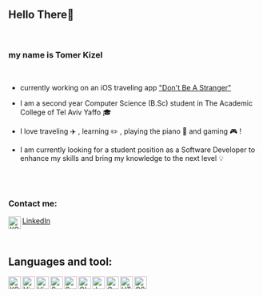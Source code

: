 ## Hello There:wave: 
<br />

### my name is Tomer Kizel 

<br />

- currently working on an iOS traveling app ["Don't Be A Stranger"](https://www.donotbeastranger.com/ "Don't Be A Stranger")

-  I am a second year Computer Science (B.Sc) student in The Academic College of Tel Aviv Yaffo :mortar_board:

-  I love traveling :airplane: , learning :pencil2: , playing the piano :musical_keyboard: and gaming :video_game: !

-  I am currently looking for a student position as a Software Developer to enhance my skills and bring my knowledge to the next level :bulb:
<br />
<br />

### Contact me: 
<img align="left" alt="XCode" width="25px" src="https://upload.wikimedia.org/wikipedia/commons/thumb/c/c9/Linkedin.svg/1024px-Linkedin.svg.png" />[LinkedIn](https://www.linkedin.com/in/tomer-kizel-a49193172/ "Tomer Kizel")

<br />

## Languages and tool:

<img align="left" alt="XCode" width="25px" src="https://images.macrumors.com/t/eSLHT3RxCNwr4KoQ5ykKBiTV_Nc=/1600x0/article-new/2015/09/xcode-6.png" />
<img align="left" alt="Visual Studio" width="25px" src="https://upload.wikimedia.org/wikipedia/commons/thumb/c/cd/Visual_Studio_2017_Logo.svg/1200px-Visual_Studio_2017_Logo.svg.png"/>
<img align="left" alt="Visual Code" width="25px" src="https://upload.wikimedia.org/wikipedia/commons/thumb/9/9a/Visual_Studio_Code_1.35_icon.svg/1200px-Visual_Studio_Code_1.35_icon.svg.png"/>


<img align="left" alt="Swift" width="25px" src="https://w7.pngwing.com/pngs/915/948/png-transparent-swift-programming-language-computer-programming-macos-ruby-computer-logo-computer-program-thumbnail.png"/>
<img align="left" alt="SwiftUI" width="25px" src="https://developer.apple.com/assets/elements/icons/swiftui/swiftui-96x96_2x.png">
<img align="left" alt="Objective-C" width="25px" src="https://assets.exercism.io/tracks/objective-c-hex-turquoise.png"/>
<img align="left" alt="Java" width="25px" src="https://upload.wikimedia.org/wikipedia/he/0/05/Java_Logo.svg.png"/>
<img align="left" alt="C" width="25px" src="https://toppng.com/uploads/preview/c-programming-icon-c-programming-language-logo-11562945679duaxtn3yq0.png"/> 
<img align="left" alt="HTML" width="25px" src="https://upload.wikimedia.org/wikipedia/commons/thumb/6/61/HTML5_logo_and_wordmark.svg/1200px-HTML5_logo_and_wordmark.svg.png"/>
<img align="left" alt="CSS" width="25px" src="https://upload.wikimedia.org/wikipedia/commons/thumb/d/d5/CSS3_logo_and_wordmark.svg/726px-CSS3_logo_and_wordmark.svg.png"/>


<br />
<br />
